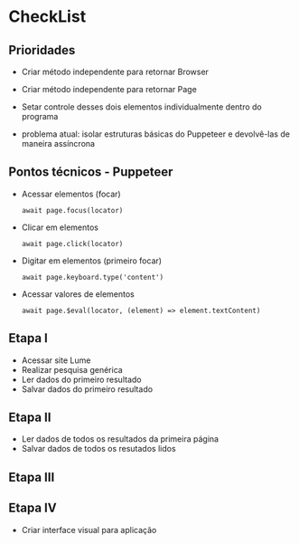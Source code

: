 # CheckList

## Prioridades

- Criar método independente para retornar Browser
- Criar método independente para retornar Page
- Setar controle desses dois elementos individualmente dentro do programa

- problema atual: isolar estruturas básicas do Puppeteer e devolvê-las de maneira assíncrona

## Pontos técnicos - Puppeteer

- Acessar elementos (focar)

      await page.focus(locator)

- Clicar em elementos

      await page.click(locator)

- Digitar em elementos (primeiro focar)

      await page.keyboard.type('content')

- Acessar valores de elementos

      await page.$eval(locator, (element) => element.textContent)

## Etapa I

- Acessar site Lume
- Realizar pesquisa genérica
- Ler dados do primeiro resultado
- Salvar dados do primeiro resultado

## Etapa II

- Ler dados de todos os resultados da primeira página
- Salvar dados de todos os resutados lidos

## Etapa III

## Etapa IV

- Criar interface visual para aplicação
